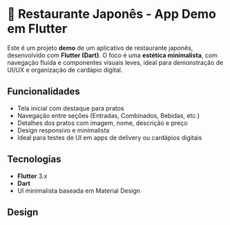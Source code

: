 # 🍣 Restaurante Japonês - App Demo em Flutter

Este é um projeto **demo** de um aplicativo de restaurante japonês, desenvolvido com **Flutter (Dart)**. O foco é uma **estética minimalista**, com navegação fluida e componentes visuais leves, ideal para demonstração de UI/UX e organização de cardápio digital.


## Funcionalidades

- Tela inicial com destaque para pratos
- Navegação entre seções (Entradas, Combinados, Bebidas, etc.)
- Detalhes dos pratos com imagem, nome, descrição e preço
- Design responsivo e minimalista
- Ideal para testes de UI em apps de delivery ou cardápios digitais


## Tecnologias

- **Flutter** 3.x
- **Dart**
- UI minimalista baseada em Material Design


## Design  


